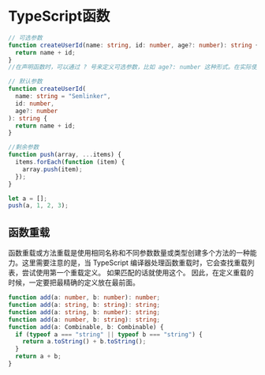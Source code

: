 # TypeScript函数

```ts
// 可选参数
function createUserId(name: string, id: number, age?: number): string {
  return name + id;
}
//在声明函数时，可以通过 ? 号来定义可选参数，比如 age?: number 这种形式。在实际使用时，需要注意的是可选参数要放在普通参数的后面，不然会导致编译错误。

// 默认参数
function createUserId(
  name: string = "Semlinker",
  id: number,
  age?: number
): string {
  return name + id;
}

//剩余参数
function push(array, ...items) {
  items.forEach(function (item) {
    array.push(item);
  });
}

let a = [];
push(a, 1, 2, 3);
```

## 函数重载

函数重载或方法重载是使用相同名称和不同参数数量或类型创建多个方法的一种能力。这里需要注意的是，当 TypeScript 编译器处理函数重载时，它会查找重载列表，尝试使用第一个重载定义。 如果匹配的话就使用这个。 因此，在定义重载的时候，一定要把最精确的定义放在最前面。

```ts
function add(a: number, b: number): number;
function add(a: string, b: string): string;
function add(a: string, b: number): string;
function add(a: number, b: string): string;
function add(a: Combinable, b: Combinable) {
  if (typeof a === "string" || typeof b === "string") {
    return a.toString() + b.toString();
  }
  return a + b;
}
```

